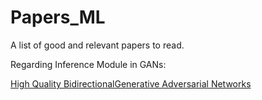 # Papers_ML
A list of good and relevant papers to read.

Regarding Inference Module in GANs:

[High Quality BidirectionalGenerative Adversarial Networks](https://arxiv.org/pdf/1805.10717.pdf)
